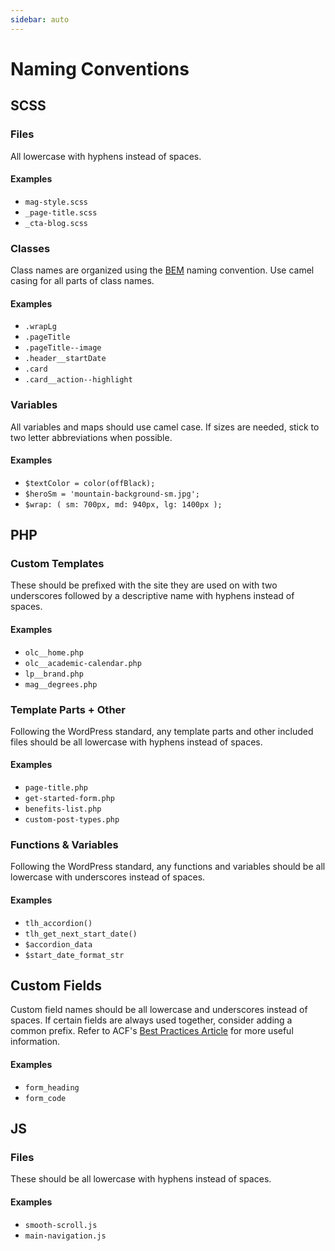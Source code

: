 ```yaml
---
sidebar: auto
---
```


# Naming Conventions

## SCSS
### Files
All lowercase with hyphens instead of spaces.

#### Examples
* `mag-style.scss`
* `_page-title.scss`
* `_cta-blog.scss`

### Classes
Class names are organized using the [BEM](http://getbem.com/introduction/) naming convention. Use camel casing for all parts of class names.

#### Examples
* `.wrapLg`
* `.pageTitle`
* `.pageTitle--image`
* `.header__startDate`
* `.card`
* `.card__action--highlight`

### Variables
All variables and maps should use camel case. If sizes are needed, stick to two letter abbreviations when possible.

#### Examples
* `$textColor = color(offBlack);`
* `$heroSm = 'mountain-background-sm.jpg';`
* `$wrap: ( sm: 700px, md: 940px, lg: 1400px );`

## PHP
### Custom Templates
These should be prefixed with the site they are used on with two underscores followed by a descriptive name with hyphens instead of spaces.

#### Examples
* `olc__home.php`
* `olc__academic-calendar.php`
* `lp__brand.php`
* `mag__degrees.php`

### Template Parts + Other
Following the WordPress standard, any template parts and other included files should be all lowercase with hyphens instead of spaces.

#### Examples
* `page-title.php`
* `get-started-form.php`
* `benefits-list.php`
* `custom-post-types.php`

### Functions & Variables
Following the WordPress standard, any functions and variables should be all lowercase with underscores instead of spaces.

#### Examples
* `tlh_accordion()`
* `tlh_get_next_start_date()`
* `$accordion_data`
* `$start_date_format_str`

## Custom Fields
Custom field names should be all lowercase and underscores instead of spaces. If certain fields are always used together, consider adding a common prefix. Refer to ACF's [Best Practices Article](https://www.advancedcustomfields.com/blog/best-practices-designing-custom-fields/) for more useful information.

#### Examples
* `form_heading`
* `form_code`

## JS

### Files
These should be all lowercase with hyphens instead of spaces.

#### Examples
* `smooth-scroll.js`
* `main-navigation.js`
